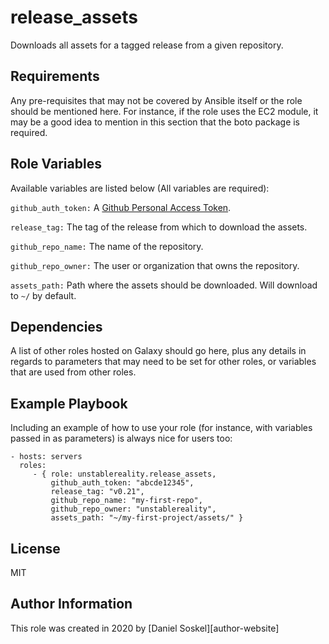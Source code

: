 release_assets
=========

Downloads all assets for a tagged release from a given repository.

Requirements
------------

Any pre-requisites that may not be covered by Ansible itself or the role should be mentioned here. For instance, if the role uses the EC2 module, it may be a good idea to mention in this section that the boto package is required.

Role Variables
--------------

Available variables are listed below (All variables are required):

`github_auth_token:` A [Github Personal Access Token](https://docs.github.com/en/github/authenticating-to-github/creating-a-personal-access-token).

`release_tag:` The tag of the release from which to download the assets.

`github_repo_name:` The name of the repository.

`github_repo_owner:` The user or organization that owns the repository.

`assets_path:` Path where the assets should be downloaded. Will download to  `~/` by default.


Dependencies
------------

A list of other roles hosted on Galaxy should go here, plus any details in regards to parameters that may need to be set for other roles, or variables that are used from other roles.

Example Playbook
----------------

Including an example of how to use your role (for instance, with variables passed in as parameters) is always nice for users too:

    - hosts: servers
      roles:
         - { role: unstablereality.release_assets,
             github_auth_token: "abcde12345",
             release_tag: "v0.21",
             github_repo_name: "my-first-repo",
             github_repo_owner: "unstablereality",
             assets_path: "~/my-first-project/assets/" }

License
-------

MIT

Author Information
------------------

This role was created in 2020 by [Daniel Soskel][author-website] 